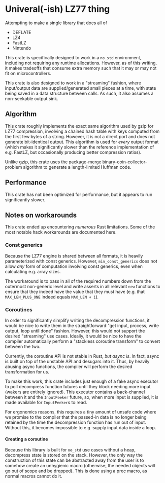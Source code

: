 # Univeral(-ish) LZ77 thing

Attempting to make a single library that does all of
* DEFLATE
* LZ4
* FastLZ
* Nintendo

This crate is specifically designed to work in a `no_std` environment, including not requiring any runtime allocations. However, as of this writing, it makes tradeoffs that consume extra memory such that it may or may not fit on microcontrollers.

This crate is also designed to work in a "streaming" fashion, where input/output data are supplied/generated small pieces at a time, with state being saved in a data structure between calls. As such, it also assumes a non-seekable output sink.

## Algorithm

This crate roughly implements the exact same algorithm used by gzip for LZ77 compression, involving a chained hash table with keys computed from the first few bytes of a string. However, it is not a direct port and does not generate bit-identical output. This algorithm is used for *every* output format (which makes it significantly slower than the reference implementation of e.g. FastLZ, but occasionally producing better compression ratios).

Unlike gzip, this crate uses the package-merge binary-coin-collector-problem algorithm to generate a length-limited Huffman code.

## Performance

This crate has not been optimized for performance, but it appears to run significantly slower.

## Notes on workarounds

This crate ended up encountering *numerous* Rust limitations. Some of the most notable hack workarounds are documented here.

### Const generics

Because the LZ77 engine is shared between all formats, it is heavily parameterized with const generics. However, `min_const_generics` does not allow *any* form of computation involving const generics, even when calculating e.g. array sizes.

The workaround is to pass in all of the required numbers down from the outermost non-generic level and write asserts in all relevant `new` functions to ensure that they indeed have the value that they must have (e.g. that `MAX_LEN_PLUS_ONE` indeed equals `MAX_LEN + 1`).

### Coroutines

In order to significantly simplify writing the decompression functions, it would be nice to write them in the straightforward "get input, process, write output, loop until done" fashion. However, this would not support the desired "streaming" use cases. Ideally, it would be nice to have the compiler automatically perform a "stackless coroutine transform" to convert between the two.

Currently, the coroutine API is not stable in Rust, *but async is*. In fact, async is built on top of the unstable API and desugars into it. Thus, by heavily abusing async functions, the compiler will perform the desired transformation for us.

To make this work, this crate includes just enough of a fake async executor to poll decompress function futures until they block needing more input (wakers are entirely ignored). This executor contains a back-channel between it and the `InputPeeker` future, so, when more input is supplied, it is made available for `InputPeeker`s to read.

For ergonomics reasons, this requires a tiny amount of unsafe code where we promise to the compiler that the passed-in data is no longer being retained by the time the decompression function has run out of input. Without this, it becomes impossible to e.g. supply input data inside a loop.

#### Creating a coroutine

Because this library is built for `no_std` use cases without a heap, decompress state is stored on the stack. However, the only way the construction of this state can be abstracted away from the user is to somehow create an unhygienic macro (otherwise, the needed objects will go out of scope and be dropped). This is done using a proc macro, as normal macros cannot do it.
